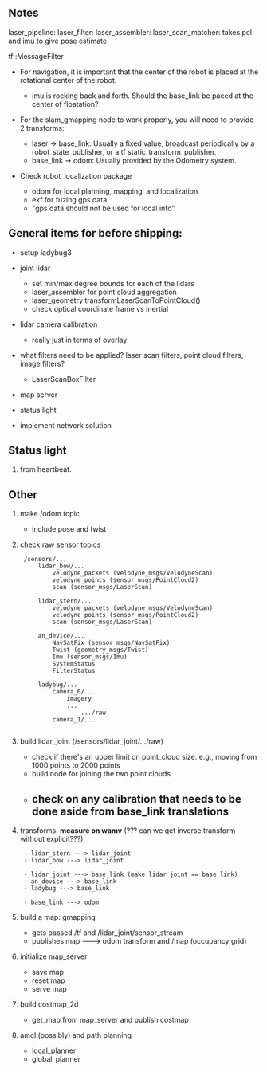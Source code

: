 ## Notes

laser_pipeline:
    laser_filter:
    laser_assembler:
laser_scan_matcher: takes pcl and imu to give pose estimate

tf::MessageFilter

- For navigation, it is important that the center of the robot is placed at the rotational center of the robot.
    - imu is rocking back and forth. Should the base_link be paced at the center of floatation?

- For the slam_gmapping node to work properly, you will need to provide 2 transforms:

    - laser -> base_link: Usually a fixed value, broadcast periodically by a robot_state_publisher, or a tf static_transform_publisher.
    - base_link -> odom: Usually provided by the Odometry system.

- Check robot_localization package
    - odom for local planning, mapping, and localization
    - ekf for fuzing gps data
    - "gps data should not be used for local info"

## General items for before shipping:
- setup ladybug3

- joint lidar
    - set min/max degree bounds for each of the lidars
    - laser_assembler for point cloud aggregation
    - laser_geometry transformLaserScanToPointCloud()
    - check optical coordinate frame vs inertial

- lidar camera calibration
    - really just in terms of overlay

- what filters need to be applied? laser scan filters, point cloud filters, image filters?
    - LaserScanBoxFilter

- map server

- status light
- implement network solution

## Status light

1. from heartbeat.

## Other

1. make /odom topic

    - include pose and twist

2. check raw sensor topics

        /sensors/...
            lidar_bow/...
                velodyne_packets (velodyne_msgs/VelodyneScan)
                velodyne_points (sensor_msgs/PointCloud2)
                scan (sensor_msgs/LaserScan)

            lidar_stern/...
                velodyne_packets (velodyne_msgs/VelodyneScan)
                velodyne_points (sensor_msgs/PointCloud2)
                scan (sensor_msgs/LaserScan)

            an_device/...
                NavSatFix (sensor_msgs/NavSatFix)
                Twist (geometry_msgs/Twist)
                Imu (sensor_msgs/Imu)
                SystemStatus
                FilterStatus

            ladybug/...
                camera_0/...
                    imagery
                    ...
                        .../raw
                camera_1/...
                ...

2. build lidar_joint (/sensors/lidar_joint/.../raw)

    - check if there's an upper limit on point_cloud size. e.g., moving from 1000 points to 2000 points
    - build node for joining the two point clouds
    - check on any calibration that needs to be done aside from base_link translations
        -

3. transforms: **measure on wamv** (??? can we get inverse transform without explicit???)

        - lidar_stern ---> lidar_joint
        - lidar_bow ---> lidar_joint

        - lidar_joint ---> base_link (make lidar_joint == base_link)
        - an_device ---> base_link
        - ladybug ---> base_link

        - base_link ---> odom

5. build a map: gmapping

    - gets passed /tf and /lidar_joint/sensor_stream
    - publishes map ---> odom transform and /map (occupancy grid)

6. initialize map_server

    - save map
    - reset map
    - serve map

1. build costmap_2d

    - get_map from map_server and publish costmap

7. amcl (possibly) and path planning

    - local_planner
    - global_planner
